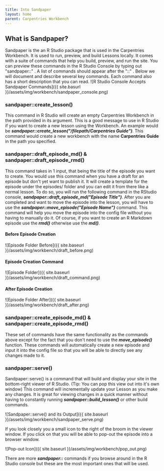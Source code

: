 ```yaml
---
title: Into Sandpaper
layout: home
parent: Carpentries Workbench
---
```


## What is Sandpaper?

Sandpaper is the an R Studio package that is used in the Carpentries Workbench. It is used to run, preview, and build Lessons locally.
It comes with a suite of commands that help you build, preview, and run the site. You can preview these commands in the R Studio Console by 
typing out "sandpaper::" . A list of commands should appear after the "::" . Below we will document and describe several key commands. 
Each command also has a short description that you can read.
![R Studio Console Accepts Sandpaper Commands]({{ site.basurl }}/assets/img/workbench/sandpaper_console.png)

### sandpaper::create_lesson()

This command in R Studio will create an empty Carpentries Workbench in the path provided in its argument. This is a good message to use in R Studio
if you want to create a new lesson using the Workbench. An example would be ***sandpaper::create_lesson("/filepath/Carpentries Guide")***. This command
would create a new workbench with the name **Carpentries Guide** in the path you specified.



### sandpaper::draft_episode_md() & sandpaper::draft_episode_rmd()

This command takes in 1 input, that being the title of the episode you want to create. You would use this command when you have a
draft for an episode but don't yet want to publish it. It will create a template for the episode under the episodes/ folder and you can
edit it from there like a normal lesson. To do so, you will run the following command in the RStudio console, ***sandpaper::draft_episode_md("Episode Title")***. After you are completed and want to move the episode into the lesson, you will have to use the ***sandpaper::move_episode("Episode Name")*** 
command. This command will help you move the episode into the config file without you having to manually do it.
Of course, if you want to create an R Markdown episode use the ***rmd()*** otherwise use the ***md()***.

#### Before Episode Creation
![Episode Folder Before]({{ site.baseurl }}/assets/img/workbench/draft_before.png)

#### Episode Creation Command
![Episode Folder]({{ site.baseurl }}/assets/img/workbench/draft_command.png)

#### After Episode Creation
![Episode Folder After]({{ site.baseurl }}/assets/img/workbench/draft_after.png)

### sandpaper::create_episode_md() & sandpaper::create_episode_rmd()

These set of commands have the same functionality as the commands above except for the fact that you don't need to use the ***move_episode()*** function.
These commands will automatically create a new episode and input it into the config file so that you will be able to directly see any changes made
to it.

### sandpaper::serve()

Sandpaper::serve() is a command that will build and display your site in the bottom-right viewer of R Studio. (Tip: You can pop this view out
into it's own window) This command will incrementally update your Lesson as you make any changes. It is great for viewing changes in a quick manner
without having to constantly running ***sandpaper::build_lesson()*** or other build commands.

![Sandpaper::serve() and its Output]({{ site.baseurl }}/assets/img/workbench/sandpaper_serve.png)

If you look closely you a small icon to the right of the broom in the viewer window. If you click on that you will be able to pop-out the 
episode into a browser window.

![Pop-out Icon]({{ site.baseurl }}/assets/img/workbench/pop_out.png)

There are more ***sandpaper::*** commands if you browse around in the R Studio console but these are the most important ones that will be used.
